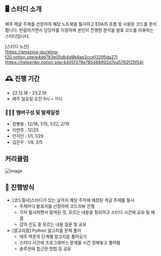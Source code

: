 ## 🖥️ 스터디 소개
매주 캐글 주제를 선정하여 해당 노트북을 필사하고 EDA의 흐름 및 사용된 코드를 분석합니다.
번갈아가면서 담당자를 지정하여 본인이 진행한 분석을 발표 코드를 리뷰하는 스터디입니다.

[스터디 노션]  
[https://amazing-duckling-f20.notion.site/e4dd783e05db4d8b8ae2cce13295da27](https://helperjby.notion.site/4405f379e785488992d7ea5762f25f54)
<br>

## 🕰️ 진행 기간
* 22.12.18 - 23.2.19
* 매주 일요일 오전 9시 ~ 11시

### 🧑‍🤝‍🧑 멤버구성 및 발제일정
 - 장병용 : 12/18, 1/15, 1/22, 2/19
 - 이연주 : 12/25
 - 안지인 : 1/1, 1/29
 - 김은우 : 1/8, 2/5


## 커리큘럼
![image](https://github.com/helperjby/kaggle-study_221218-230219/assets/69462995/b4ab3393-d234-48fa-91dd-5e22d6ec0f9d)
## 📌 진행방식
* [코드필사]스터디가 있는 날까지 해당 주차에 배정된 캐글 주제를 필사
    * 주제마다 발표자를 선정하여 코드리뷰 진행
    * 각자 필사하면서 알게된 것, 모르는 내용을 정리하고 스터디 시간에 공유 및 해결
    * 강의 진도 중 모르는 내용 질문 및 공유
* [알고리즘] Python 알고리즘 문제 풀이
    * 매주 백준의 단계별 알고리즘 풀어오기
    * 스터디 시간에 프로그래머스 문제를 시간 정해놓고 풀어봄
    * 솔루션에 접근한 방법 등 공유 


